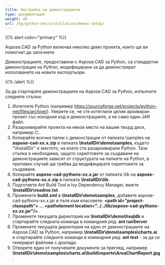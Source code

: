 ```yaml
---
title: Настройка на демонстрациите
type: документация
weight: 40
url: /bg/python-net/installation/demos-setup/
---
```


{{% alert color="primary" %}}

Aspose.CAD за Python включва няколко демо проекта, които ще ви помогнат да започнете.

Демонстрациите, предоставени с Aspose.CAD за Python, са стандартни демонстрации на Python, модифицирани за да демонстрират използването на новите експортьори.

{{% /alert %}}

За да стартирате демонстрациите на Aspose.CAD за Python, изпълнете следните стъпки:

1. Изтеглете Python (например https://sourceforge.net/projects/python-net/files/archive/). Уверете се, че сте изтеглили целия архивиран проект със изходния код и демонстрациите, а не само един JAR файл.
1. Разархивирайте проекта на някое място на вашия твърд диск, например C:\.
1. Копирайте всички папки с демонстрации от папката \samples на **aspose-cad-xx.x.zip** в папката **\InstallDir\demo\samples**, където "\InstallDir" е мястото, на което сте разархивирали Python. Тази стъпка е необходима, защото скриптовете за създаване на демонстрациите зависят от структурата на папките на Python, в противен случай ще трябва да модифицирате скриптовете за създаване.
1. Копирайте **aspose-cad-pythons-xx.x.jar** от папката \lib на **aspose-cad-pythons-xx.x.zip** в папката **\InstallDir\lib**.
1. Подгответе Ant Build Tool и Ivy Dependency Manager, вижте **\InstallDir\readme.txt**.
1. Променете **build.xml** в **\InstallDir\demo\samples**, добавете aspose-cad-pythons-xx.x.jar в пътя към класовете:
   **\<path id="project-classpath"> ... \<pathelement location="../../lib/aspose-cad-pythons-xx.xx.jar"/> </path>**.
1. Променете текущата директория на **\InstallDir\demo\hsqldb** и стартирайте следната команда в командния ред:
   **ant runServer**
1. Променете текущата директория на едно от демонстрациите на Aspose.CAD за Python, например **\InstallDir\demo\samples\charts.ai** и стартирайте следните команди в командния ред:
   **ant test** - за да се генерират файлове с доклади.
1. Отворете един от получените документи за преглед, например **\InstallDir\demo\samples\charts.ai\build\reports\AreaChartReport.jpg**.
